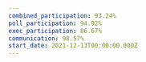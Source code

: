 ```yaml
---
combined_participation: 93.24%
poll_participation: 94.92%
exec_participation: 86.67%
communication: 98.57%
start_date: 2021-12-13T00:00:00.000Z
---
```

